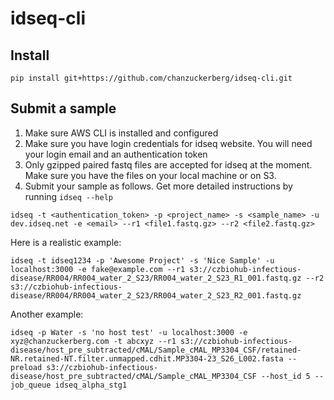 # idseq-cli


## Install

`pip install git+https://github.com/chanzuckerberg/idseq-cli.git`

## Submit a sample
1. Make sure AWS CLI is installed and configured
1. Make sure you have login credentials for idseq website. You will need your login email and an authentication token
1. Only gzipped paired fastq files are accepted for idseq at the moment. Make sure you have the files on your local machine or on S3.
1. Submit your sample as follows. Get more detailed instructions by running `idseq --help`

```
idseq -t <authentication_token> -p <project_name> -s <sample_name> -u dev.idseq.net -e <email> --r1 <file1.fastq.gz> --r2 <file2.fastq.gz>

```

Here is a realistic example:

```
idseq -t idseq1234 -p 'Awesome Project' -s 'Nice Sample' -u localhost:3000 -e fake@example.com --r1 s3://czbiohub-infectious-disease/RR004/RR004_water_2_S23/RR004_water_2_S23_R1_001.fastq.gz --r2 s3://czbiohub-infectious-disease/RR004/RR004_water_2_S23/RR004_water_2_S23_R2_001.fastq.gz

```

Another example:

```
idseq -p Water -s 'no host test' -u localhost:3000 -e xyz@chanzuckerberg.com -t abcxyz --r1 s3://czbiohub-infectious-disease/host_pre_subtracted/cMAL/Sample_cMAL_MP3304_CSF/retained-NR.retained-NT.filter.unmapped.cdhit.MP3304-23_S26_L002.fasta --preload s3://czbiohub-infectious-disease/host_pre_subtracted/cMAL/Sample_cMAL_MP3304_CSF --host_id 5 --job_queue idseq_alpha_stg1

```



